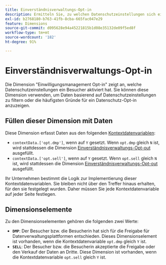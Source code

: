 ```yaml
---
title: Einverständnisverwaltungs-Opt-in
description: Ermitteln Sie, zu welchen Datenschutzeinstellungen sich ein Besucher bzw. eine Besucherin angemeldet hat.
exl-id: b2768180-b763-41fb-8cba-665fac047e29
feature: Dimensions
source-git-commit: d095628e94a45221815b1d08e35132de09f5ed8f
workflow-type: tm+mt
source-wordcount: '182'
ht-degree: 91%

---
```


# Einverständnisverwaltungs-Opt-in

Die Dimension &quot;Einwilligungsmanagement Opt-in&quot;[](overview.md) zeigt an, welche Datenschutzeinstellungen ein Besucher aktiviert hat. Sie können diese Dimension verwenden, um Daten basierend auf Datenschutzeinstellungen zu filtern oder die häufigsten Gründe für ein Datenschutz-Opt-in anzuzeigen.

## Füllen dieser Dimension mit Daten

Diese Dimension erfasst Daten aus den folgenden [Kontextdatenvariablen](/help/implement/vars/page-vars/contextdata.md):

* `contextData.['opt.dmp']`, wenn auf `Y` gesetzt. Wenn `opt.dmp` gleich `N` ist, wird stattdessen die Dimension [Einverständnisverwaltungs-Opt-out](cm-opt-out.md) ausgefüllt.
* `contextData.['opt.sell']`, wenn auf `Y` gesetzt. Wenn `opt.sell` gleich `N` ist, wird stattdessen die Dimension [Einverständnisverwaltungs-Opt-out](cm-opt-out.md) ausgefüllt.

Ihr Unternehmen bestimmt die Logik zur Implementierung dieser Kontextdatenvariablen. Sie bleiben nicht über den Treffer hinaus erhalten, für den sie festgelegt wurden. Daher müssen Sie jede Kontextdatenvariable auf jeder Seite festlegen.

## Dimensionselemente

Zu den Dimensionselementen gehören die folgenden zwei Werte:

* **`DMP`**: Der Besucher bzw. die Besucherin hat sich für die Freigabe für Datenverwaltungsplattformen entschieden. Dieses Dimensionselement ist vorhanden, wenn die Kontextdatenvariable `opt.dmp` gleich `Y` ist.
* **`SELL`**: Der Besucher bzw. die Besucherin akzeptierte die Freigabe oder den Verkauf der Daten an Dritte. Diese Dimension ist vorhanden, wenn die Kontextdatenvariable `opt.sell` gleich `Y` ist.
